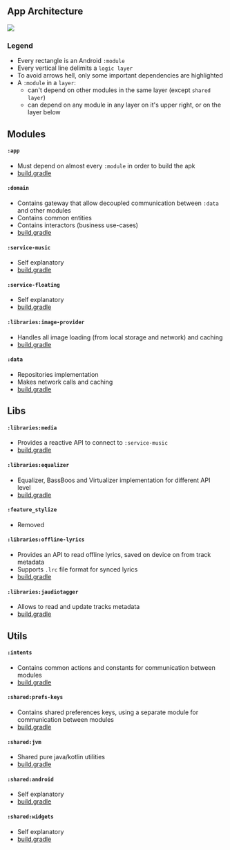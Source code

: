 ## App Architecture

<img src="https://github.com/ologe/canaree-music-player/blob/master/docs/images/app_architecture.jpg">

<br>

### Legend
- Every rectangle is an Android `:module`
- Every vertical line delimits a `logic layer`
- To avoid arrows hell, only some important dependencies are highlighted
- A `:module` in a `layer`:
    - can't depend on other modules in the same layer (except `shared layer`)
    - can depend on any module in any layer on it's upper right, or on the layer below

## Modules

#### `:app`
- Must depend on almost every `:module` in order to build the apk
- [build.gradle](https://github.com/ologe/canaree-music-player/blob/master/app/build.gradle)

#### `:domain`
- Contains gateway that allow decoupled communication between `:data` and other modules
- Contains common entities
- Contains interactors (business use-cases)
- [build.gradle](https://github.com/ologe/canaree-music-player/blob/master/domain/build.gradle)

#### `:service-music`
- Self explanatory
- [build.gradle](https://github.com/ologe/canaree-music-player/blob/master/service-music/build.gradle)

#### `:service-floating`
- Self explanatory
- [build.gradle](https://github.com/ologe/canaree-music-player/blob/master/service-floating/build.gradle)

#### `:libraries:image-provider`
- Handles all image loading (from local storage and network) and caching
- [build.gradle](https://github.com/ologe/canaree-music-player/blob/master/libraries/image-provider/build.gradle)

#### `:data`
- Repositories implementation
- Makes network calls and caching
- [build.gradle](https://github.com/ologe/canaree-music-player/blob/master/data/build.gradle)

## Libs

#### `:libraries:media`
- Provides a reactive API to connect to `:service-music`
- [build.gradle](https://github.com/ologe/canaree-music-player/blob/master/libraries/media/build.gradle)

#### `:libraries:equalizer`
- Equalizer, BassBoos and Virtualizer implementation for different API level
- [build.gradle](https://github.com/ologe/canaree-music-player/blob/master/libraries/equalizer/build.gradle)

#### `:feature_stylize`
- Removed

#### `:libraries:offline-lyrics`
- Provides an API to read offline lyrics, saved on device on from track metadata
- Supports `.lrc` file format for synced lyrics
- [build.gradle](https://github.com/ologe/canaree-music-player/blob/master/libraries/offline-lyrics/build.gradle)

#### `:libraries:jaudiotagger`
- Allows to read and update tracks metadata
- [build.gradle](https://github.com/ologe/canaree-music-player/blob/master/libraries/jaudiotagger/build.gradle)

## Utils

#### `:intents`
- Contains common actions and constants for communication between modules
- [build.gradle](https://github.com/ologe/canaree-music-player/blob/master/intents/build.gradle)

#### `:shared:prefs-keys`
- Contains shared preferences keys, using a separate module for communication between modules
- [build.gradle](https://github.com/ologe/canaree-music-player/blob/master/prefs-keys/build.gradle)

#### `:shared:jvm`
- Shared pure java/kotlin utilities
- [build.gradle](https://github.com/ologe/canaree-music-player/blob/master/shared/build.gradle)

#### `:shared:android`
- Self explanatory
- [build.gradle](https://github.com/ologe/canaree-music-player/blob/master/shared-android/build.gradle) 

#### `:shared:widgets`
- Self explanatory
- [build.gradle](https://github.com/ologe/canaree-music-player/blob/master/shared-widgets/build.gradle)
